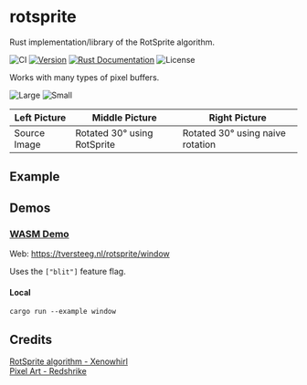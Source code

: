 # rotsprite

Rust implementation/library of the RotSprite algorithm.

![CI](https://github.com/tversteeg/rotsprite/workflows/CI/badge.svg?branch=master)
<a href="https://crates.io/crates/rotsprite"><img src="https://img.shields.io/crates/v/rotsprite.svg" alt="Version"/></a>
<a href="https://docs.rs/rotsprite"><img src="https://img.shields.io/badge/api-rustdoc-blue.svg" alt="Rust Documentation"/></a>
<img src="https://img.shields.io/crates/l/rotsprite.svg" alt="License"/>

Works with many types of pixel buffers.


![Large](docs/example-large.png?raw=true)
![Small](docs/example-small.png?raw=true)

| Left Picture | Middle Picture | Right Picture|
|-|-|-|
| Source Image | Rotated 30° using RotSprite | Rotated 30° using naive rotation |

## Example

## Demos

### [WASM Demo](https://tversteeg.nl/rotsprite/window/)

Web: https://tversteeg.nl/rotsprite/window

Uses the `["blit"]` feature flag.

#### Local

```console
cargo run --example window
```

## Credits

[RotSprite algorithm - Xenowhirl](https://en.wikipedia.org/wiki/Pixel-art_scaling_algorithms#RotSprite)<br/>
[Pixel Art - Redshrike](https://opengameart.org/content/3-form-rpg-boss-harlequin-epicycle)

